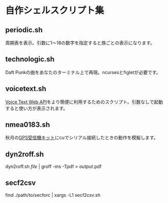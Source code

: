 # 自作シェルスクリプト集
## periodic.sh
周期表を表示。引数に1～18の数字を指定すると族ごとの表示になります。
## technologic.sh
Daft Punkの曲をあなたのターミナル上で再現。ncursesとfigletが必要です。
## voicetext.sh
[Voice Text Web API](https://cloud.voicetext.jp/webapi)をより簡便に利用するためのスクリプト。引数なしで起動すると使い方が表示されます。
## nmea0183.sh
秋月の[GPS受信機キット](http://akizukidenshi.com/catalog/g/gK-09991/)にcuでシリアル接続したときの動作を模擬します。
## dyn2roff.sh
dyn2roff.sh _file_ | groff -ms -Tpdf > _output_.pdf
## secf2csv
find ./path/to/secforc | xargs -L1 secf2csv.sh
